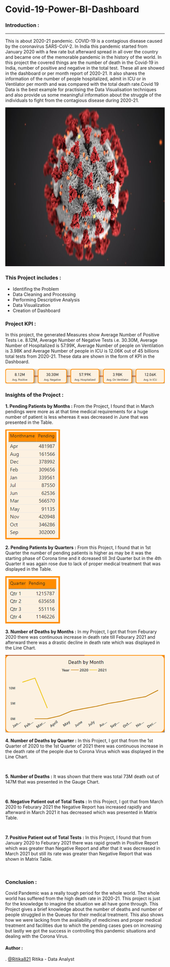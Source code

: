 # Covid-19-Power-BI-Dashboard

### Introduction :
---------------------------------------------------------------------------------------------------------------------------------------
This is about 2020-21 pandemic. COVID-19 is a contagious disease caused by the coronavirus SARS-CoV-2. In India this pandemic started from January 2020 with a few rate but afterward spread in all over the country and became one of the memorable pandemic in the history of the world. In this project the covered things are the number of death in the Covid-19 in India, number of positive and negative in the total test. These all are showed in the dashboard or per month report of 2020-21. It also shares the information of the number of people hospitalized, admit in ICU or in Ventilator per month and was compared with the total death rate.Covid 19 Data is the best example for practising the Data Visualisation techniques and also provide us some meaningful information about the struggle of the individuals to fight from the contagious disease during 2020-21.

<a><img align="centre" src="https://github.com/Ritika821/Covid-19-Power-BI-Dashboard/blob/main/Graphs/Corona.jpg" width="1200" height="500">
</a>

### This Project includes :
- Identifing the Problem
- Data Cleaning and Processing
- Performing Descriptive Analysis
- Data Visualization
- Creation of Dashboard

### Project KPI :
In this project, the generated Measures show Average Number of Positive Tests i.e. 8.12M, Average Number of Negative Tests i.e. 30.30M, Average Number of Hospitalized is 57.99K, Average Number of people on Ventilation is 3.98K and Average Number of people in ICU is 12.06K out of 45 billions total tests from 2020-21. These data are shown in the form of KPI in the Dashboard.

<a><img align="centre" src="https://github.com/Ritika821/Covid-19-Power-BI-Dashboard/blob/main/Graphs/KPI.png">
</a>

### Insights of the Project :
**1. Pending Patients by Months :**
From the Project, I found that in March pendings were more as at that time medical requirements for a huge number of patient is less whereas it was decreased in June that was presented in the Table.

<a><img align="centre" src="https://github.com/Ritika821/Covid-19-Power-BI-Dashboard/blob/main/Graphs/Pending%20by%20Months.png">
</a>

**2. Pending Patients by Quarters :**
From this Project, I found that in 1st Quarter the number of pending patients is higher as may be it was the starting phase of Corona time and it dcreased till 3rd Quarter but in the 4th Quarter it was again rose due to lack of proper medical treatment that was displayed in the Table.

<a><img align="centre" src="https://github.com/Ritika821/Covid-19-Power-BI-Dashboard/blob/main/Graphs/Pending%20by%20Quarters.png">
</a>

**3. Number of Deaths by Months :**
In my Project, I got that from Feburary 2020 there was continuous increase in death rate till Feburary 2021 and afterward there was a drastic decline in death rate which was displayed in the Line Chart.

<a><img align="centre" src="https://github.com/Ritika821/Covid-19-Power-BI-Dashboard/blob/main/Graphs/Death%20by%20Months.png">
</a>

**4. Number of Deaths by Quarter :**
In this Project, I got that from the 1st Quarter of 2020 to the 1st Quarter of 2021 there was continuous increase in the death rate of the people due to Corona Virus which was displayed in the Line Chart.

<a><img align="centre" src="">
</a>

**5. Number of Deaths :**
It was shown that there was total 73M death out of 147M that was presented in the Gauge Chart.

<a><img align="centre" src="">
</a>

**6. Negative Patient out of Total Tests :**
In this Project, I got that from March 2020 to Feburary 2021 the Negative Report has increased rapidly and afterward in March 2021 it has decreased which was presented in Matrix Table.

<a><img align="centre" src="">
</a>

**7. Positive Patient out of Total Tests :**
In this Project, I found that from January 2020 to Feburary 2021 there was rapid growth in Positive Report which was greater than Negative Report and after that it was decreased in March 2021 but still its rate was greater than Negative Report that was shown in Matrix Table.

<a><img align="centre" src="">
</a>

### Conclusion :
Covid Pandemic was a really tough period for the whole world. The whole world has suffered from the high death rate in 2020-21. This project is just for the knowledge to imagine the situation we all have gone through. This Project gives a brief knowledge about the number of deaths and number of people struggled in the Queues for their medical treatment. This also shows how we were lacking from the avaliability of medicines and proper medical treatment and facilities due to which the pending cases goes on increasing but lastly we got the success in controlling this pandemic situations and dealing with the Corona Virus.

#### Author :
. [@Ritika821]()
Ritika - Data Analyst

